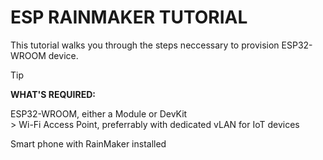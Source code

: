 # ESP RAINMAKER TUTORIAL

This tutorial walks you through the steps neccessary to provision ESP32-WROOM device.

> [!TIP]
> **WHAT'S REQUIRED:**
>
> ESP32-WROOM, either a Module or DevKit</br>>
> Wi-Fi Access Point, preferrably with dedicated vLAN for IoT devices
>
> Smart phone with RainMaker installed
